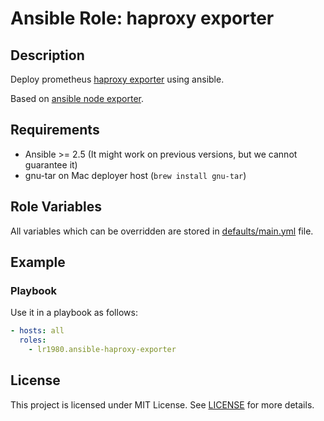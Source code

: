 # Ansible Role: haproxy exporter

## Description

Deploy prometheus [haproxy exporter](https://github.com/prometheus/haproxy_exporter) using ansible.

Based on [ansible node exporter](https://github.com/cloudalchemy/ansible-node-exporter).

## Requirements

- Ansible >= 2.5 (It might work on previous versions, but we cannot guarantee it)
- gnu-tar on Mac deployer host (`brew install gnu-tar`)

## Role Variables

All variables which can be overridden are stored in [defaults/main.yml](defaults/main.yml) file.

## Example

### Playbook

Use it in a playbook as follows:
```yaml
- hosts: all
  roles:
    - lr1980.ansible-haproxy-exporter
```

## License

This project is licensed under MIT License. See [LICENSE](/LICENSE) for more details.
